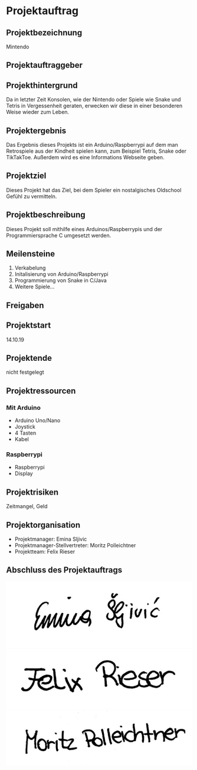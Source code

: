# Projektauftrag
## Projektbezeichnung
Mintendo

## Projektauftraggeber

## Projekthintergrund
Da in letzter Zeit Konsolen, wie der Nintendo oder Spiele wie Snake und Tetris in Vergessenheit geraten, erwecken wir diese in einer besonderen Weise wieder zum Leben.

## Projektergebnis
Das Ergebnis dieses Projekts ist ein Arduino/Raspberrypi auf dem man Retrospiele aus der Kindheit spielen kann, zum Beispiel Tetris, Snake oder TikTakToe. Außerdem wird es eine Informations Webseite geben.

## Projektziel
Dieses Projekt hat das Ziel, bei dem Spieler ein nostalgisches Oldschool Gefühl zu vermitteln.

## Projektbeschreibung
Dieses Projekt soll mithilfe eines Arduinos/Raspberrypis und der Programmiersprache C umgesetzt werden.

## Meilensteine
1. Verkabelung
2. Initalisierung von Arduino/Raspberrypi
3. Programmierung von Snake in C/Java
4. Weitere Spiele...

## Freigaben

## Projektstart
14.10.19

## Projektende
nicht festgelegt

## Projektressourcen
### Mit Arduino
* Arduino Uno/Nano
* Joystick
* 4 Tasten
* Kabel
### Raspberrypi
* Raspberrypi
* Display

## Projektrisiken
Zeitmangel, Geld

## Projektorganisation
* Projektmanager: Emina Sljivic
* Projektmanager-Stellvertreter: Moritz Polleichtner
* Projektteam: Felix Rieser

## Abschluss des Projektauftrags
![Alt-Text](https://github.com/1920-3ahif-syp/01-project-prposal-EminaSljivic/blob/master/Unterschriften/EminaSljivic.jpg)
![Alt-Text](https://github.com/1920-3ahif-syp/01-project-prposal-EminaSljivic/blob/master/Unterschriften/FelixRieser.jpg)
![Alt-Text](https://github.com/1920-3ahif-syp/01-project-prposal-EminaSljivic/blob/master/Unterschriften/MoritzPolleichtner.jpg)
